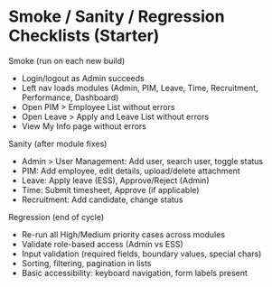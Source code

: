 # Smoke / Sanity / Regression Checklists (Starter)

 Smoke (run on each new build)
- Login/logout as Admin succeeds
- Left nav loads modules (Admin, PIM, Leave, Time, Recruitment, Performance, Dashboard)
- Open PIM > Employee List without errors
- Open Leave > Apply and Leave List without errors
- View My Info page without errors

 Sanity (after module fixes)
- Admin > User Management: Add user, search user, toggle status
- PIM: Add employee, edit details, upload/delete attachment
- Leave: Apply leave (ESS), Approve/Reject (Admin)
- Time: Submit timesheet, Approve (if applicable)
- Recruitment: Add candidate, change status

 Regression (end of cycle)
- Re-run all High/Medium priority cases across modules
- Validate role-based access (Admin vs ESS)
- Input validation (required fields, boundary values, special chars)
- Sorting, filtering, pagination in lists
- Basic accessibility: keyboard navigation, form labels present
